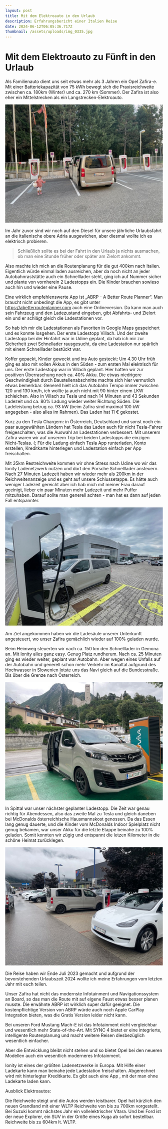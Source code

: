 ```yaml
---
layout: post
title: Mit dem Elektroauto in den Urlaub
description: Erfahrungsbericht einer Italien Reise
date: 2024-06-12T06:05:36.717Z
thumbnail: /assets/uploads/img_0335.jpg
---
```

# Mit dem Elektroauto zu Fünft in den Urlaub

Als Familienauto dient uns seit etwas mehr als 3 Jahren ein Opel Zafira-e. Mit einer Batteriekapazität von 75 kWh bewegt sich die Praxisreichweite zwischen ca. 180km (Winter) und ca. 270 km (Sommer). Der Zafira ist also eher ein Mittelstrecken als ein Langstrecken-Elektroauto.

![Elektroauto Opel Zafira einer Tesla Ladestation in Villach](/assets/uploads/img_0336.jpg "Ladepause in Villach")

Im Jahr zuvor sind wir noch auf den Diesel für unsere jährliche Urlaubsfahrt an die italienische obere Adria ausgewichen, aber diesmal wollte ich es elektrisch probieren. 

> Schließlich sollte es bei der Fahrt in den Urlaub ja nichts ausmachen, ob man eine Stunde früher oder später am Zielort ankommt.

Also machte ich mich an die Routenplanung für die gut 400km nach Italien. Eigentlich würde einmal laden ausreichen, aber da noch nicht an jeder Autobahnraststätte auch ein Schnelllader steht, ging ich auf Nummer sicher und plante von vornherein 2 Ladestopps ein. Die Kinder brauchen sowieso auch hin und wieder eine Pause.

Eine wirklich empfehlenswerte App ist „ABRP - A Better Route Planner“. Man braucht nicht unbedingt die App, es gibt unter <https://abetterrouteplanner.com> auch eine Onlineversion. Da kann man auch sein Fahrzeug und den Ladezustand eingeben, gibt Abfahrts- und Zielort ein und er schlägt gleich die Ladestationen vor.

So hab ich mir die Ladestationen als Favoriten in Google Maps gespeichert und es konnte losgehen. Der erste Ladestopp Villach. Und der zweite Ladestopp bei der Hinfahrt war in Udine geplant, da hab ich mir zur Sicherheit zwei Schnellader rausgesucht, da eine Ladestation nur spärlich mit einem Schnelllader bestückt war.

Koffer gepackt, Kinder geweckt und ins Auto gesteckt: Um 4.30 Uhr früh ging es also mit vollen Akkus in den Süden - zum ersten Mal elektrisch für uns. Der erste Ladestopp war in Villach geplant. Hier hatten wir zur positiven Überraschung noch ca. 40% Akku. Die etwas niedrigere Geschwindigkeit durch Baustellenabschnitte machte sich hier vermutlich etwas bemerkbar. Generell hielt ich das Autobahn Tempo immer zwischen 120 und 130 km/h, ich wollte ja auch nicht mit 90 hinter einem LKW schleichen. Also in Villach zu Tesla und nach 14 Minuten und 43 Sekunden Ladezeit und ca. 80% Ladung wieder weiter Richtung Süden. Die Ladeleistung betrug ca. 93 kW (beim Zafira sind maximal 100 kW angegeben - also alles im Rahmen). Das Laden hat 11 € gekostet.

Kurz zu den Tesla Chargern: in Österreich, Deutschland und sonst noch ein paar ausgewählten Ländern hat Tesla das Laden auch für nicht Tesla-Fahrer freigeschalten, was die Auswahl an Ladestationen verbessert. Mit unserem Zafira waren wir auf unserem Trip bei beiden Ladestopps die einzigen Nicht-Teslas. (; Für die Ladung einfach Tesla App runterladen, Konto erstellen, Kreditkarte hinterlegen und Ladestation einfach per App freischalten.

Mit 35km Restreichweite kommen wir ohne Stress nach Udine wo wir das Ionity Ladenetzwerk nutzen und dort den Porsche Schnelllader ansteuern. Nach 27 Minuten Ladezeit haben wir wieder mehr als 200km in der Reichweitenanzeige und es geht auf unsere Schlussetappe. Es hätte auch weniger Ladezeit gereicht aber ich hab mich mit meiner Frau darauf geeinigt, lieber ein paar Minuten mehr Ladezeit und mehr Puffer mitzuhaben. Darauf sollte man generell achten - man hat es dann auf jeden Fall entspannter. 

![](/assets/uploads/img_0345.jpg "Laden in Udine")

Am Ziel angekommen haben wir die Ladesäule unserer Unterkunft angesteuert, wo unser Zafira gemächlich wieder auf 100% geladen wurde.

Beim Heimweg steuerten wir nach ca. 150 km den Schnelllader in Gemona an. Mit Ionity alles ganz easy. Genug Platz rundherum. Nach ca. 25 Minuten ging es wieder weiter, geplant war Autobahn. Aber wegen eines Unfalls auf der Autobahn und generell schon mehr Verkehr im Kanaltal aufgrund des Hochwasser in Slowenien lotste uns das Navi gleich auf die Bundesstraße. Bis über die Grenze nach Österreich.

![](/assets/uploads/img_0475.jpg "Laden im Städtchen Gemona")

In Spittal war unser nächster geplanter Ladestopp. Die Zeit war genau richtig für Abendessen, also das zweite Mal zu Tesla und gleich daneben bei McDonalds österreichische Hausmannskost genossen. Da das Essen lang genug dauerte, und die Kinder vom McDonalds Indoor Spielplatz nicht genug bekamen, war unser Akku für die letzte Etappe beinahe zu 100% geladen. Somit konnten wir zügig und entspannt die letzen Kilometer in die schöne Heimat zurücklegen.

![](/assets/uploads/img_0489.jpg "Letzter Ladestopp in Spittal.")

Die Reise haben wir Ende Juli 2023 gemacht und aufgrund der bevorstehenden Urlaubszeit 2024 wollte ich meine Erfahrungen vom letzten Jahr mit euch teilen.

Unser Zafira hat nicht das modernste Infotainment und Navigationssystem an Board, so das man die Route mit auf eigene Faust etwas besser planen musste. Die erwähnte ABRP ist wirklich super dafür geeignet. Die kostenpflichtige Version von ABRP würde auch noch Apple CarPlay Integration bieten, was die Gratis Version leider nicht kann.

Bei unseren Ford Mustang Mach-E ist das Infotainment nicht vergleichbar und wesentlich mehr State-of-the-Art. Mit SYNC 4 bietet er eine integrierte, intelligente Routenplanung und macht weitere Reisen diesbezüglich wesentlich einfacher.

Aber die Entwicklung bleibt nicht stehen und so bietet Opel bei den neueren Modellen auch ein wesentlich moderneres Infotainment.

Ionity ist eines der größten Ladenetzwerke in Europa. Mit Hilfe einer Ladekarte kann man beinahe jede Ladestation freischalten. Abgerechnet wird mit hinterlegter Kreditkarte. Es gibt auch eine App , mit der man ohne Ladekarte laden kann.

Ausblick Elektroautos:

Die Reichweite steigt und die Autos werden leistbarer. Opel hat kürzlich den neuen Grandland mit einer WLTP Reichweite von bis zu 700km vorgestellt. Bei Suzuki kommt nächstes Jahr ein vollelektrischer Vitara. Und bei Ford ist der neue Explorer, ein SUV in der Größe eines Kuga ab sofort bestellbar. Reichweite bis zu 604km lt. WLTP.